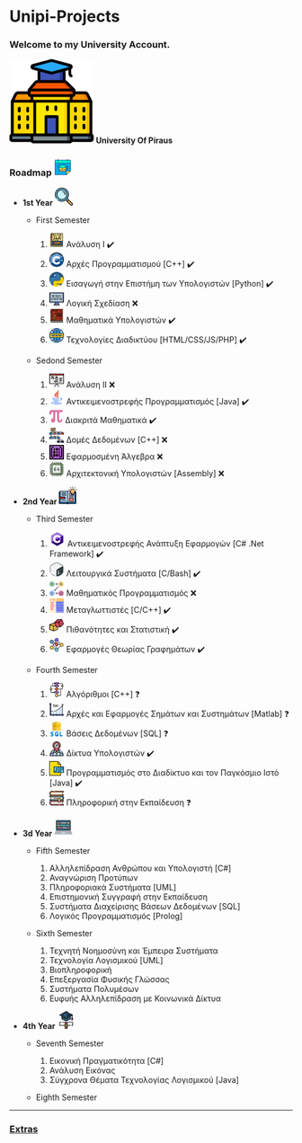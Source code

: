 # Unipi-Projects

### Welcome to my University  Account.

<img src="img/university.png" alt="university" width="150"/> **University Of Piraus**

### Roadmap <img src="img/calendar.png" alt="calendar" width="32"/>

* **1st Year** <img src="img/mangi.png" alt="mangi" width="32"/>
  * First Semester
    1) <img src="img/calculus_logo.png" alt="calculus_logo" width="26"/> Ανάλυση I  :heavy_check_mark:
    2) <img src="img/c++_logo.png" alt="c++_logo" width="26"/> Αρχές Προγραμματισμού [C++]  :heavy_check_mark:
    3) <img src="img/python_logo.png" alt="python_logo" width="26"/> Εισαγωγή στην Επιστήμη των Υπολογιστών [Python]   :heavy_check_mark:
    4) <img src="img/logic_design_logo.png" alt="logic_design_logo" width="26"/> Λογική Σχεδίαση  ❌
    5) <img src="img/math_ypol_logo.png" alt="math_ypol_logo" width="26"/> Μαθηματικά Υπολογιστών    :heavy_check_mark:
    6) <img src="img/networks_logo.png" alt="networks_logo" width="26"/> Τεχνολογίες Διαδικτύου [HTML/CSS/JS/PHP]   :heavy_check_mark:

  * Sedond Semester
    1) <img src="img/calculus_2_logo.png" alt="calculus_2_logo" width="26"/> Ανάλυση II  ❌
    2) <img src="img/java_logo.png" alt="java_logo" width="26"/> Αντικειμενοστρεφής Προγραμματισμός [Java]   :heavy_check_mark:
    3) <img src="img/discrete_math_logo.png" alt="discrete_math_logo" width="24"/> Διακριτά Μαθηματικά   :heavy_check_mark:
    4) <img src="img/data_structure_logo.png" alt="data_structure_logo" width="26"/> Δομές Δεδομένων [C++]  ❌
    5) <img src="img/linear_algebra_logo.png" alt="linear_algebra_logo" width="26"/> Εφαρμοσμένη Άλγεβρα  ❌
    6) <img src="img/computer_architecture_logo.png" alt="computer_architecture_logo" width="26"/> Αρχιτεκτονική Υπολογιστών [Assembly]  ❌

* **2nd Year** <img src="img/open_book.png" alt="open_book" width="32"/>
  * Third Semester
    1) <img src="img/c_sharp_logo.png" alt="c#_logo" width="28"/> Αντικειμενοστρεφής Ανάπτυξη Εφαρμογών [C# .Net Framework]   :heavy_check_mark:
    2) <img src="img/bash_logo.png" alt="bash_logo" width="26"/> Λειτουργικά Συστήματα [C/Bash]   :heavy_check_mark:
    3) <img src="img/linear_programming_logo.png" alt="linear_programming_logo" width="26"/> Μαθηματικός Προγραμματισμός  ❌
    4) <img src="img/compiler_logo.png" alt="compiler_logo" width="26"/> Μεταγλωττιστές [C/C++]   :heavy_check_mark:
    5) <img src="img/probability_logo.png" alt="probability_logo" width="26"/> Πιθανότητες και Στατιστική   :heavy_check_mark:
    6) <img src="img/graph_theory_logo.png" alt="graph_theory_logo" width="26"/> Εφαρμογές Θεωρίας Γραφημάτων  :heavy_check_mark:

  * Fourth Semester
    1) <img src="img/algorithm_logo.png" alt="algorithm_logo" width="26"/> Αλγόριθμοι [C++]  ❓
    2) <img src="img/signals_logo.png" alt="signals_logo" width="26"/> Αρχές και Εφαρμογές Σημάτων και Συστημάτων [Matlab]  ❓
    3) <img src="img/databases_logo.png" alt="databases_logo" width="26"/> Βάσεις Δεδομένων [SQL] ❓
    4) <img src="img/nets_logo.png" alt="nets_logo" width="26"/> Δίκτυα Υπολογιστών  :heavy_check_mark:
    5) <img src="img/jsp_logo.png" alt="jsp_logo" width="26"/> Προγραμματισμός στο Διαδίκτυο και τον Παγκόσμιο Ιστό [Java] :heavy_check_mark:
    6) <img src="img/cs_education_logo.png" alt="cs_education_logo" width="26"/> Πληροφορική στην Εκπαίδευση  ❓

* **3d Year** <img src="img/laptop.png" alt="laptop" width="32"/>
  * Fifth Semester
    1) Αλληλεπίδραση Ανθρώπου και Υπολογιστή [C#]
    2) Αναγνώριση Προτύπων
    3) Πληροφοριακά Συστήματα [UML]
    4) Επιστημονική Συγγραφή στην Εκπαίδευση
    5) Συστήματα Διαχείρισης Βάσεων Δεδομένων [SQL]
    6) Λογικός Προγραμματισμός [Prolog]
  
  * Sixth Semester
    1) Τεχνητή Νοημοσύνη και Έμπειρα Συστήματα
    2) Τεχνολογία Λογισμικού [UML]
    3) Βιοπληροφορική
    4) Επεξεργασία Φυσικής Γλώσσας
    5) Συστήματα Πολυμέσων
    6) Ευφυής Αλληλεπίδραση με Κοινωνικά Δίκτυα

* **4th Year** <img src="img/graduation.png" alt="graduation" width="32"/>
  * Seventh Semester
    1) Εικονική Πραγματικότητα [C#]
    2) Ανάλυση Εικόνας
    3) Σύγχρονα Θέματα Τεχνολογίας Λογισμικού [Java]

  * Eighth Semester
  
  
***
### [Extras](https://github.com/unipi-projects/extras/blob/main/README.md)
